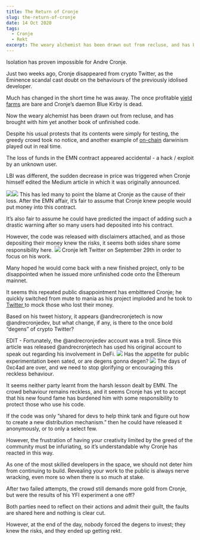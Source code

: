 ```yaml
---
title: The Return of Cronje
slug: the-return-of-cronje
date: 14 Oct 2020
tags:
  - Cronje
  - Rekt
excerpt: The weary alchemist has been drawn out from recluse, and has brought with him yet another book of unfinished code.
---
```


Isolation has proven impossible for Andre Cronje.

Just two weeks ago, Cronje disappeared from crypto Twitter, as the Eminence scandal cast doubt on the behaviours of the previously idolised developer.

Much has changed in the short time he was away. The once profitable [yield farms](/the-feast-of-defi-summer-is-over/) are bare and Cronje’s daemon Blue Kirby is dead.

Now the weary alchemist has been drawn out from recluse, and has brought with him yet another book of unfinished code.

Despite his usual protests that its contents were simply for testing, the greedy crowd took no notice, and another example of [on-chain](https://etherscan.io/address/0x375da3e307ef2e1a9d9e1516f80738ca52cb7b85#tokentxns) darwinism played out in real time.

The loss of funds in the EMN contract appeared accidental - a hack / exploit by an unknown user.

LBI was different, the sudden decrease in price was triggered when Cronje himself edited the Medium article in which it was originally announced.

![](https://lh3.googleusercontent.com/kNMShmMFO2bY9Cy2eDsDBjhEeAm4jf7Q8RbM8UFVJrpgvLhujjkf3l2_BZ48aMnoE9UPlsISkhaX4JloEzu3WjbDhICg2abvKBmk005_gf_yLpx4HLrpoZIAuWtsf5ZYsDCnAvkp)![](https://lh6.googleusercontent.com/j4e5w6FvjqkWptkl8QB1rq8UZs79oZyF6PTPavLw76thGycQxxZOsb5mz1CoXCs-FONJDPO6xWb_iPmqnXYWWY7n7cCJ5H_NAs7SbhpgWjkgGqt6BfYi8NyQh9tkwQHRziYoSN3t)
This has led many to point the blame at Cronje as the cause of their loss. After the EMN affair, it’s fair to assume that Cronje knew people would put money into this contract.

It’s also fair to assume he could have predicted the impact of adding such a drastic warning after so many users had deposited into his contract.

However, the code was released with disclaimers attached, and as those depositing their money knew the risks, it seems both sides share some responsibility here.
![](https://lh3.googleusercontent.com/7fvwSZOHWLSgxxc5_xRBTCJfQJ5IjZoOKktLBATSAnZ1oSnY9dZihqXuYXhM1dV1moNPA_xt_DYaRjqIRc4qH6MTXrJG2XBOtWlkt7ziD3W7Q45D4kKkuygYUDSNzrH_FekqFe8z)
Cronje left Twitter on September 29th in order to focus on his work.

Many hoped he would come back with a new finished project, only to be disappointed when he issued more unfinished code onto the Ethereum mainnet.

It seems this repeated public disappointment has embittered Cronje; he quickly switched from mute to mania as his project imploded and he took to [Twitter ](https://twitter.com/andrecronjedev)to mock those who lost their money.

Based on his tweet history, it appears @andrecronjetech is now @andrecronjedev, but what change, if any, is there to the once bold “degens” of crypto Twitter?

EDIT - Fortunately, the @andrecronjedev account was a troll. Since this article was released @andrecronjetech has used his original account to speak out regarding his involvement in DeFi.
![](https://raw.githubusercontent.com/RektHQ/Assets/main/images/2020/10/image-4.png)
Has the appetite for public experimentation been sated, or are degens gonna degen?
![](https://lh5.googleusercontent.com/Sa7RLfwxfrwrzCr0eDdrcGnqJ_SpEBeTxWbzLBisK3Kzvfyn_78_YRY6UeufivIUlPcmXctu1TsEmChtUO1zcjwvATeouKmRXiCPvJkjmbQ-X4_hRqzvKuZf_fbuHxXLxmtclkRb)
The days of 0xc4ad are over, and we need to stop glorifying or encouraging this reckless behaviour.

It seems neither party learnt from the harsh lesson dealt by EMN. The crowd behaviour remains reckless, and it seems Cronje has yet to accept that his new found fame has burdened him with some responsibility to protect those who use his code.

If the code was only “shared for devs to help think tank and figure out how to create a new distribution mechanism.” then he could have released it anonymously, or to only a select few.

However, the frustration of having your creativity limited by the greed of the community must be infuriating, so it’s understandable why Cronje has reacted in this way.

As one of the most skilled developers in the space, we should not deter him from continuing to build. Revealing your work to the public is always nerve wracking, even more so when there is so much at stake.

After two failed attempts, the crowd still demands more gold from Cronje, but were the results of his YFI experiment a one off?

Both parties need to reflect on their actions and admit their guilt, the faults are shared here and nothing is clear cut.

However, at the end of the day, nobody forced the degens to invest; they knew the risks, and they ended up getting rekt.
